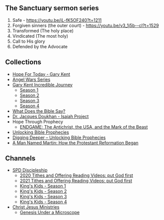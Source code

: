 ## The Sanctuary sermon series

1. Safe - https://youtu.be/iL-fK5OF240?t=1211
2. Forgiven sinners (the outer court) - https://youtu.be/v3_1j5b--cI?t=1529
3. Transformed (The holy place)
4. Vindicated (The most holy)
5. Call to His glory
6. Defended by the Advocate

## Collections

- [Hope For Today - Gary Kent](https://www.youtube.com/playlist?list=PLvu-24LvYmABW2I9GgdwLQwc3JvxgZP-u)
- [Angel Wars Series](https://www.youtube.com/playlist?list=PLkm-VuSWQlW7gDZGp7ThLMaI2CyjeKZTB)
- [Gary Kent Incredible Journey](https://www.youtube.com/playlist?list=PLyQ3mRNhTiPNIm3AOOOwq69Jaj5mvKmZn)
  - [Season 1](https://www.youtube.com/playlist?list=PLknNFc_VMptCVru51CsF5DFjjiDNc3un-)
  - [Season 2](https://www.youtube.com/playlist?list=PLknNFc_VMptCOnF3fI5qkm_H56yN95_ny)
  - [Season 3](https://www.youtube.com/playlist?list=PLknNFc_VMptAzECp8kNqoEvN73S0RYa5P)
  - [Season 4](https://www.youtube.com/playlist?list=PLknNFc_VMptC1oYDMBQzwfuMZrO-HE78N)
- [What Does the Bible Say?](https://www.youtube.com/playlist?list=PLknNFc_VMptCyUR9oHV5j3fHeHCEiR1a2)
- [Dr. Jacques Doukhan - Isaiah Project](https://youtube.com/playlist?list=PLn0AoLSVl1eqjyuvGxh_-0lk0kNsM7pX2)
- Hope Through Prophecy
  - [ENDGAME: The Antichrist, the USA, and the Mark of the Beast](https://www.youtube.com/watch?v=u7Q9FSXquQg)
- [Unlocking Bible Prophecies](https://www.youtube.com/playlist?list=PLGPdsC4UKngv8lrdCFJLlTV5c-UXSOAYt)
- [Digging Deeper – Unlocking Bible Prophecies](https://www.youtube.com/playlist?list=PLGPdsC4UKngvL_T3aBu1GfcYA9MQGcNVK)
- [A Man Named Martin: How the Protestant Reformation Began](https://www.youtube.com/watch?v=lT3GCkdFV38)

## Channels

- [SPD Discipleship](https://vimeo.com/spddiscipleship)
  - [2020 Tithes and Offering Reading Videos: put God first](https://vimeo.com/showcase/7537240)
  - [2021 Tithes and Offering Reading Videos: put God first](https://vimeo.com/showcase/7786492)
  - [King's Kids - Season 1](https://vimeo.com/showcase/6915672)
  - [King's Kids - Season 2](https://vimeo.com/showcase/7308648)
  - [King's Kids - Season 3](https://vimeo.com/showcase/7610908)
  - [King's Kids - Season 4](https://vimeo.com/showcase/7967990)
- [Christ Jesus Ministries](https://www.youtube.com/c/ChristJesusMinistries/videos)
  - [Genesis Under a Microscope](https://www.youtube.com/playlist?list=PLI_SU2SFwv4vglCaHOQ3BHNB0cZBV6BSh)
